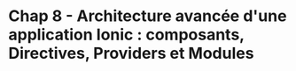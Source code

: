 # Chap 8 - Architecture avancée d'une application Ionic : composants, Directives, Providers et Modules



